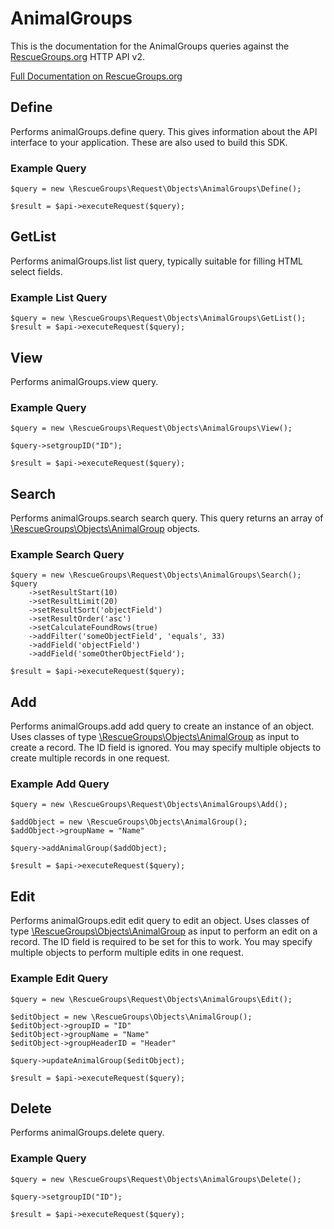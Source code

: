 # AnimalGroups

This is the documentation for the AnimalGroups queries against the [RescueGroups.org](https://www.rescuegroups.org/) HTTP API v2.

[Full Documentation on RescueGroups.org](https://userguide.rescuegroups.org/display/APIDG/Object+definitions#Objectdefinitions-animalGroups)

## Define
Performs animalGroups.define query. This gives information about the API interface to your application. These are also used to build this SDK.

### Example Query

    $query = new \RescueGroups\Request\Objects\AnimalGroups\Define();

    $result = $api->executeRequest($query);
## GetList
Performs animalGroups.list list query, typically suitable for filling HTML select fields.

### Example List Query

    $query = new \RescueGroups\Request\Objects\AnimalGroups\GetList();
    $result = $api->executeRequest($query);
## View
Performs animalGroups.view query.

### Example Query

    $query = new \RescueGroups\Request\Objects\AnimalGroups\View();

    $query->setgroupID("ID");

    $result = $api->executeRequest($query);

## Search
Performs animalGroups.search search query. This query returns an array of [\RescueGroups\Objects\AnimalGroup](../../../src/Objects/AnimalGroup.php) objects.

### Example Search Query

    $query = new \RescueGroups\Request\Objects\AnimalGroups\Search();
    $query
        ->setResultStart(10)
        ->setResultLimit(20)
        ->setResultSort('objectField')
        ->setResultOrder('asc')
        ->setCalculateFoundRows(true)
        ->addFilter('someObjectField', 'equals', 33)
        ->addField('objectField')
        ->addField('someOtherObjectField');

    $result = $api->executeRequest($query);
## Add
Performs animalGroups.add add query to create an instance of an object. Uses classes of type [\RescueGroups\Objects\AnimalGroup](../../../src/Objects/AnimalGroup.php) as input to create a record. The ID field is ignored. You may specify multiple objects to create multiple records in one request.

### Example Add Query

    $query = new \RescueGroups\Request\Objects\AnimalGroups\Add();

    $addObject = new \RescueGroups\Objects\AnimalGroup();
    $addObject->groupName = "Name"

    $query->addAnimalGroup($addObject);

    $result = $api->executeRequest($query);
## Edit
Performs animalGroups.edit edit query to edit an object. Uses classes of type [\RescueGroups\Objects\AnimalGroup](../../../src/Objects/AnimalGroup.php) as input to perform an edit on a record. The ID field is required to be set for this to work. You may specify multiple objects to perform multiple edits in one request.

### Example Edit Query

    $query = new \RescueGroups\Request\Objects\AnimalGroups\Edit();

    $editObject = new \RescueGroups\Objects\AnimalGroup();
    $editObject->groupID = "ID"
    $editObject->groupName = "Name"
    $editObject->groupHeaderID = "Header"

    $query->updateAnimalGroup($editObject);

    $result = $api->executeRequest($query);
## Delete
Performs animalGroups.delete query.

### Example Query

    $query = new \RescueGroups\Request\Objects\AnimalGroups\Delete();

    $query->setgroupID("ID");

    $result = $api->executeRequest($query);

